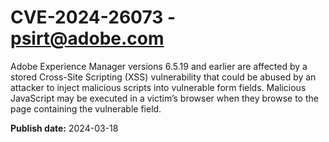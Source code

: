 # CVE-2024-26073 - psirt@adobe.com

Adobe Experience Manager versions 6.5.19 and earlier are affected by a stored Cross-Site Scripting (XSS) vulnerability that could be abused by an attacker to inject malicious scripts into vulnerable form fields. Malicious JavaScript may be executed in a victim’s browser when they browse to the page containing the vulnerable field.

**Publish date:** 2024-03-18
